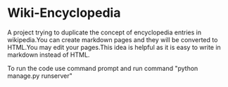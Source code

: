 # Wiki-Encyclopedia

A project trying to duplicate the concept of encyclopedia entries in wikipedia.You can create markdown pages and they will be converted to HTML.You may edit your pages.This idea is helpful as it is easy to write in markdown instead of HTML.

To run the code use command prompt and run command "python manage.py runserver"
